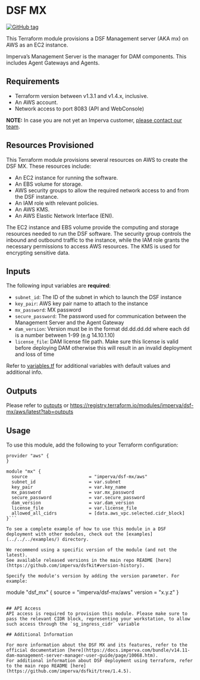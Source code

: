 # DSF MX
[![GitHub tag](https://img.shields.io/github/v/tag/imperva/dsfkit.svg)](https://github.com/imperva/dsfkit/tags)

This Terraform module provisions a DSF Management server (AKA mx) on AWS as an EC2 instance.

Imperva’s Management Server is the manager for DAM components. This includes Agent Gateways and Agents.

## Requirements
* Terraform version between v1.3.1 and v1.4.x, inclusive.
* An AWS account.
* Network access to port 8083 (API and WebConsole)

**NOTE:** In case you are not yet an Imperva customer, [please contact our team](https://www.imperva.com/contact-us/).

## Resources Provisioned
This Terraform module provisions several resources on AWS to create the DSF MX. These resources include:
* An EC2 instance for running the software.
* An EBS volume for storage.
* AWS security groups to allow the required network access to and from the DSF instance.
* An IAM role with relevant policies.
* An AWS KMS.
* An AWS Elastic Network Interface (ENI).

The EC2 instance and EBS volume provide the computing and storage resources needed to run the DSF software. The security group controls the inbound and outbound traffic to the instance, while the IAM role grants the necessary permissions to access AWS resources. The KMS is used for encrypting sensitive data.

## Inputs

The following input variables are **required**:

* `subnet_id`: The ID of the subnet in which to launch the DSF instance
* `key_pair`: AWS key pair name to attach to the instance
* `mx_password`: MX password
* `secure_password`: The password used for communication between the Management Server and the Agent Gateway
* `dam_version`: Version must be in the format dd.dd.dd.dd where each dd is a number between 1-99 (e.g 14.10.1.10)
* `license_file`: DAM license file path. Make sure this license is valid before deploying DAM otherwise this will result in an invalid deployment and loss of time

Refer to [variables.tf](variables.tf) for additional variables with default values and additional info.

## Outputs

Please refer to [outputs](outputs.tf) or https://registry.terraform.io/modules/imperva/dsf-mx/aws/latest?tab=outputs

## Usage

To use this module, add the following to your Terraform configuration:

```
provider "aws" {
}

module "mx" {
  source                       = "imperva/dsf-mx/aws"
  subnet_id                    = var.subnet
  key_pair                     = var.key_name
  mx_password                  = var.mx_password
  secure_password              = var.secure_password
  dam_version                  = var.dam_version
  license_file                 = var.license_file
  allowed_all_cidrs            = [data.aws_vpc.selected.cidr_block]
}```

To see a complete example of how to use this module in a DSF deployment with other modules, check out the [examples](../../../examples/) directory.

We recommend using a specific version of the module (and not the latest).
See available released versions in the main repo README [here](https://github.com/imperva/dsfkit#version-history).

Specify the module's version by adding the version parameter. For example:

```
module "dsf_mx" {
  source  = "imperva/dsf-mx/aws"
  version = "x.y.z"
}
```

## API Access
API access is required to provision this module. Please make sure to pass the relevant CIDR block, representing your workstation, to allow such access through the `sg_ingress_cidr` variable

## Additional Information

For more information about the DSF MX and its features, refer to the official documentation [here](https://docs.imperva.com/bundle/v14.11-dam-management-server-manager-user-guide/page/10068.htm). 
For additional information about DSF deployment using terraform, refer to the main repo README [here](https://github.com/imperva/dsfkit/tree/1.4.5).